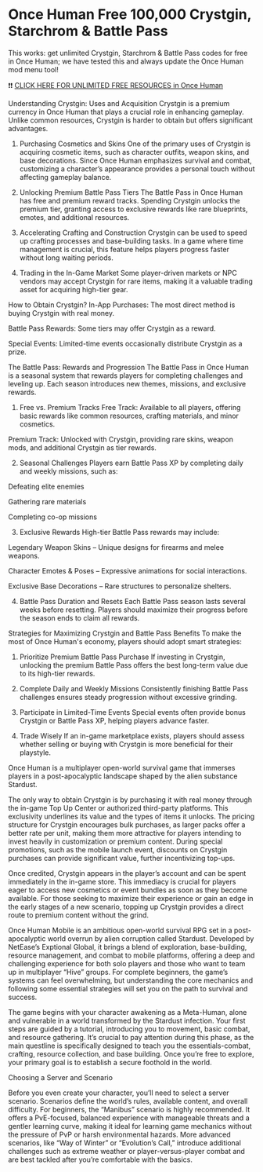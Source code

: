 # Once Human Free 100,000 Crystgin, Starchrom & Battle Pass

This works: get unlimited Crystgin, Starchrom & Battle Pass codes for free in Once Human; we have tested this and always update the Once Human mod menu tool!

❗❗ <a href="https://newgenerator.click/mod/pages/oncehuman.html">CLICK HERE FOR UNLIMITED FREE RESOURCES in Once Human</a>


Understanding Crystgin: Uses and Acquisition
Crystgin is a premium currency in Once Human that plays a crucial role in enhancing gameplay. Unlike common resources, Crystgin is harder to obtain but offers significant advantages.

1. Purchasing Cosmetics and Skins
One of the primary uses of Crystgin is acquiring cosmetic items, such as character outfits, weapon skins, and base decorations. Since Once Human emphasizes survival and combat, customizing a character’s appearance provides a personal touch without affecting gameplay balance.

2. Unlocking Premium Battle Pass Tiers
The Battle Pass in Once Human has free and premium reward tracks. Spending Crystgin unlocks the premium tier, granting access to exclusive rewards like rare blueprints, emotes, and additional resources.

3. Accelerating Crafting and Construction
Crystgin can be used to speed up crafting processes and base-building tasks. In a game where time management is crucial, this feature helps players progress faster without long waiting periods.

4. Trading in the In-Game Market
Some player-driven markets or NPC vendors may accept Crystgin for rare items, making it a valuable trading asset for acquiring high-tier gear.

How to Obtain Crystgin?
In-App Purchases: The most direct method is buying Crystgin with real money.

Battle Pass Rewards: Some tiers may offer Crystgin as a reward.

Special Events: Limited-time events occasionally distribute Crystgin as a prize.

The Battle Pass: Rewards and Progression
The Battle Pass in Once Human is a seasonal system that rewards players for completing challenges and leveling up. Each season introduces new themes, missions, and exclusive rewards.

1. Free vs. Premium Tracks
Free Track: Available to all players, offering basic rewards like common resources, crafting materials, and minor cosmetics.

Premium Track: Unlocked with Crystgin, providing rare skins, weapon mods, and additional Crystgin as tier rewards.

2. Seasonal Challenges
Players earn Battle Pass XP by completing daily and weekly missions, such as:

Defeating elite enemies

Gathering rare materials

Completing co-op missions

3. Exclusive Rewards
High-tier Battle Pass rewards may include:

Legendary Weapon Skins – Unique designs for firearms and melee weapons.

Character Emotes & Poses – Expressive animations for social interactions.

Exclusive Base Decorations – Rare structures to personalize shelters.

4. Battle Pass Duration and Resets
Each Battle Pass season lasts several weeks before resetting. Players should maximize their progress before the season ends to claim all rewards.

Strategies for Maximizing Crystgin and Battle Pass Benefits
To make the most of Once Human's economy, players should adopt smart strategies:

1. Prioritize Premium Battle Pass Purchase
If investing in Crystgin, unlocking the premium Battle Pass offers the best long-term value due to its high-tier rewards.

2. Complete Daily and Weekly Missions
Consistently finishing Battle Pass challenges ensures steady progression without excessive grinding.

3. Participate in Limited-Time Events
Special events often provide bonus Crystgin or Battle Pass XP, helping players advance faster.

4. Trade Wisely
If an in-game marketplace exists, players should assess whether selling or buying with Crystgin is more beneficial for their playstyle.
 


Once Human is a multiplayer open-world survival game that immerses players in a post-apocalyptic landscape shaped by the alien substance Stardust. 

The only way to obtain Crystgin is by purchasing it with real money through the in-game Top Up Center or authorized third-party platforms. This exclusivity underlines its value and the types of items it unlocks.  The pricing structure for Crystgin encourages bulk purchases, as larger packs offer a better rate per unit, making them more attractive for players intending to invest heavily in customization or premium content. During special promotions, such as the mobile launch event, discounts on Crystgin purchases can provide significant value, further incentivizing top-ups.

Once credited, Crystgin appears in the player’s account and can be spent immediately in the in-game store. This immediacy is crucial for players eager to access new cosmetics or event bundles as soon as they become available. For those seeking to maximize their experience or gain an edge in the early stages of a new scenario, topping up Crystgin provides a direct route to premium content without the grind.




Once Human Mobile is an ambitious open-world survival RPG set in a post-apocalyptic world overrun by alien corruption called Stardust. Developed by NetEase’s Exptional Global, it brings a blend of exploration, base-building, resource management, and combat to mobile platforms, offering a deep and challenging experience for both solo players and those who want to team up in multiplayer “Hive” groups. For complete beginners, the game’s systems can feel overwhelming, but understanding the core mechanics and following some essential strategies will set you on the path to survival and success.

The game begins with your character awakening as a Meta-Human, alone and vulnerable in a world transformed by the Stardust infection. Your first steps are guided by a tutorial, introducing you to movement, basic combat, and resource gathering. It’s crucial to pay attention during this phase, as the main questline is specifically designed to teach you the essentials-combat, crafting, resource collection, and base building. Once you’re free to explore, your primary goal is to establish a secure foothold in the world.

Choosing a Server and Scenario

Before you even create your character, you’ll need to select a server scenario. Scenarios define the world’s rules, available content, and overall difficulty. For beginners, the “Manibus” scenario is highly recommended. It offers a PvE-focused, balanced experience with manageable threats and a gentler learning curve, making it ideal for learning game mechanics without the pressure of PvP or harsh environmental hazards. More advanced scenarios, like “Way of Winter” or “Evolution’s Call,” introduce additional challenges such as extreme weather or player-versus-player combat and are best tackled after you’re comfortable with the basics.
